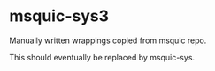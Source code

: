 # msquic-sys3
Manually written wrappings copied from msquic repo.

This should eventually be replaced by msquic-sys.
